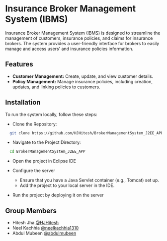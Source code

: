 
# Insurance Broker Management System (IBMS)

Insurance Broker Management System (IBMS) is designed to streamline the management of customers, insurance policies, and claims for insurance brokers. The system provides a user-friendly interface for brokers to easily manage and access users' and insurance policies information.



## Features

- **Customer Management:** Create, update, and view customer details.
- **Policy Management:** Manage insurance policies, including creation, updates, and linking policies to customers.


## Installation

To run the system locally, follow these steps:

- Clone the Repository:
```bash
  git clone https://github.com/HJHitesh/BrokerManagementSystem_J2EE_APP.git
```
- Navigate to the Project Directory:
```bash
  cd BrokerManagementSystem_J2EE_APP
```
- Open the project in Eclipse IDE

- Configure the server

    - Ensure that you have a Java Servlet container (e.g., Tomcat) set up.
    - Add the project to your local server in the IDE.

- Run the project by deploying it on the server
## Group Members

- Hitesh Jha [@HJHitesh](https://github.com/HJHitesh)
- Neel Kachhia [@neelkachhia1310](https://github.com/neelkachhia1310)
- Abdul Mubeen [@abdulmubeen](https://github.com/abdulmubeen)

